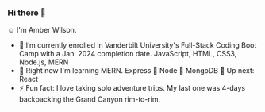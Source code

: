 ### Hi there 👋
:relaxed: I'm Amber Wilson.
- :dizzy: I’m currently enrolled in Vanderbilt University's Full-Stack Coding Boot Camp with a Jan. 2024 completion date. JavaScript, HTML, CSS3, Node.js, MERN
- :dart: Right now I'm learning MERN. Express :hammer: Node :hammer: MongoDB :hammer: Up next: React
- ⚡ Fun fact: I love taking solo adventure trips. My last one was 4-days backpacking the Grand Canyon rim-to-rim.
<!--
**awil414/awil414** is a ✨ _special_ ✨ repository because its `README.md` (this file) appears on your GitHub profile.

Here are some ideas to get you started:


- 👯 I’m looking to collaborate on ...
- 🤔 I’m looking for help with ...
- 💬 Ask me about ...
- 📫 How to reach me: ...
- 😄 Pronouns: ...

-->
